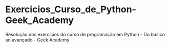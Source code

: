 # Exercicios_Curso_de_Python-Geek_Academy
Resolução dos exercícios do curso de programação em Python - Do básico ao avançado - Geek Academy 
